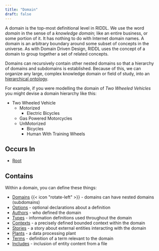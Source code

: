 ```yaml
---
title: "Domain"
draft: false
---
```


A domain is the top-most definitional level in RIDDL. We use the word 
*domain* in the sense of a *knowledge domain*; like an entire business, or 
some portion of it. It has nothing to do with Internet domain names. A domain
is an arbitrary boundary around some subset of concepts in the universe. As 
with Domain Driven Design, RIDDL uses the concept of a domain to group together
a set of related concepts.

Domains can recursively contain other nested domains so that a hierarchy of 
domains and subdomains is established.  Because of this, we can organize any
large, complex knowledge domain or field of study, into an
[hierarchical ontology](https://en.wikipedia.org/wiki/Ontology#Flat_vs_polycategorical_vs_hierarchical).

For example, if you were modelling the domain of *Two Wheeled Vehicles* you
might devise a domain hierarchy like this:
* Two Wheeled Vehicle
    - Motorized
        - Electric Bicycles
    * Gas Powered Motorcycles
  * UnMotorized
    * Bicycles
    * Human With Training Wheels

## Occurs In

* [Root](root)

## Contains

Within a domain, you can define these things:

* [Domains](domain) {{< icon "rotate-left" >}} - domains can have nested domains (subdomains)
* [Options](option) - optional declarations about a definition
* [Authors](author) - who defined the domain
* [Types](type) - information definitions used throughout the domain 
* [Contexts](context) - a precisely defined bounded context within the domain
* [Stories](story) - a story about external entities interacting with the domain
* [Plants](plant) - a data processing plant
* [Terms](term) - definition of a term relevant to the domain
* [Includes](include) - inclusion of entity content from a file
